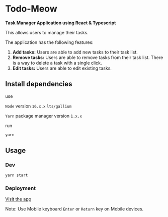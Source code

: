 # Todo-Meow

**Task Manager Application using React & Typescript**

This allows users to manage their tasks.

The application has the following features:

1. **Add tasks:** Users are able to add new tasks to their task list.
2. **Remove tasks:** Users are able to remove tasks from their task list. There is a way to delete a task with a single click.
3. **Edit tasks:** Users are able to edit existing tasks.

## Install dependencies

use

`Node` version `16.x.x` `lts/gallium`

`Yarn` package manager version `1.x.x`

run

```sh
yarn
```

## Usage

### Dev

```sh
yarn start
```

### Deployment

[Visit the app](https://todo-meow.vercel.app/)

Note: Use Mobile keyboard `Enter` or `Return` key on Mobile devices.
